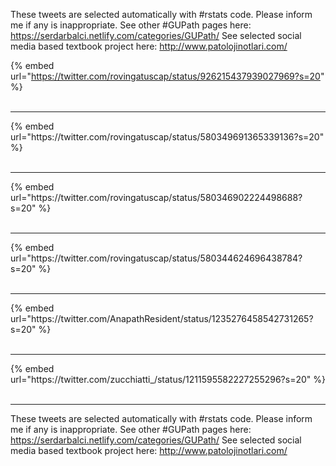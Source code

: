 

These tweets are selected automatically with #rstats code. Please inform me if any is inappropriate.
See other #GUPath pages here: https://serdarbalci.netlify.com/categories/GUPath/ 
See selected social media based textbook project here: http://www.patolojinotlari.com/

{% embed url="https://twitter.com/rovingatuscap/status/926215437939027969?s=20" %}<br>
<br>
<hr>
{% embed url="https://twitter.com/rovingatuscap/status/580349691365339136?s=20" %}<br>
<br>
<hr>
{% embed url="https://twitter.com/rovingatuscap/status/580346902224498688?s=20" %}<br>
<br>
<hr>
{% embed url="https://twitter.com/rovingatuscap/status/580344624696438784?s=20" %}<br>
<br>
<hr>
{% embed url="https://twitter.com/AnapathResident/status/1235276458542731265?s=20" %}<br>
<br>
<hr>
{% embed url="https://twitter.com/zucchiatti_/status/1211595582227255296?s=20" %}<br>
<br>
<hr>


These tweets are selected automatically with #rstats code. Please inform me if any is inappropriate.
See other #GUPath pages here: https://serdarbalci.netlify.com/categories/GUPath/ 
See selected social media based textbook project here: http://www.patolojinotlari.com/
